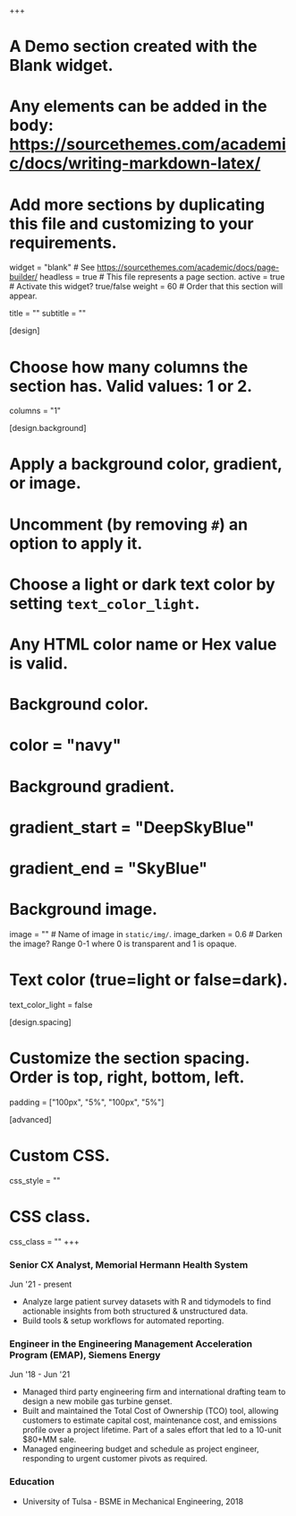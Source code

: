 +++
# A Demo section created with the Blank widget.
# Any elements can be added in the body: https://sourcethemes.com/academic/docs/writing-markdown-latex/
# Add more sections by duplicating this file and customizing to your requirements.

widget = "blank"  # See https://sourcethemes.com/academic/docs/page-builder/
headless = true  # This file represents a page section.
active = true # Activate this widget? true/false
weight = 60  # Order that this section will appear.

title = ""
subtitle = ""

[design]
  # Choose how many columns the section has. Valid values: 1 or 2.
  columns = "1"

[design.background]
  # Apply a background color, gradient, or image.
  #   Uncomment (by removing `#`) an option to apply it.
  #   Choose a light or dark text color by setting `text_color_light`.
  #   Any HTML color name or Hex value is valid.

  # Background color.
  # color = "navy"
  
  # Background gradient.
  # gradient_start = "DeepSkyBlue"
  # gradient_end = "SkyBlue"
  
  # Background image.
  image = ""  # Name of image in `static/img/`.
  image_darken = 0.6  # Darken the image? Range 0-1 where 0 is transparent and 1 is opaque.

  # Text color (true=light or false=dark).
  text_color_light = false

[design.spacing]
  # Customize the section spacing. Order is top, right, bottom, left.
  padding = ["100px", "5%", "100px", "5%"]

[advanced]
 # Custom CSS. 
 css_style = ""
 
 # CSS class.
 css_class = ""
+++





### Senior CX Analyst, Memorial Hermann Health System
Jun '21 - present

* Analyze large patient survey datasets with R and tidymodels to find actionable insights from both structured & unstructured data.
* Build tools & setup workflows for automated reporting.

### Engineer in the Engineering Management Acceleration Program (EMAP), Siemens Energy
Jun '18 - Jun '21

* Managed third party engineering firm and international drafting team to design a new mobile gas turbine genset.
* Built and maintained the Total Cost of Ownership (TCO) tool, allowing customers to estimate capital cost, maintenance cost, and emissions profile over a project lifetime. Part of a sales effort that led to a 10-unit $80+MM sale.
* Managed engineering budget and schedule as project engineer, responding to urgent customer pivots as required.

### Education

* University of Tulsa - BSME in Mechanical Engineering, 2018
